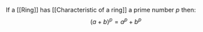 If a [[Ring]] has [[Characteristic of a ring]] a prime number $p$ then:
$$
(a+b)^{p}=a^{p}+b^{p}
$$
